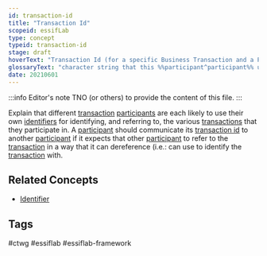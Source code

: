 ```yaml
---
id: transaction-id
title: "Transaction Id"
scopeid: essifLab
type: concept
typeid: transaction-id
stage: draft
hoverText: "Transaction Id (for a specific Business Transaction and a Participant): character string that this Participant uses to identify, and refer to, that Business Transaction."
glossaryText: "character string that this %%participant^participant%% uses to identify, and refer to, that %%business transaction^transaction%%."
date: 20210601
---
```


:::info Editor's note
TNO (or others) to provide the content of this file.
:::

Explain that different [transaction](transaction) [participants](participant) are each likely to use their own [identifiers](identifier) for identifying, and referring to, the various [transactions](transaction) that they participate in. A [participant](participant) should communicate its [transaction id](transaction-id) to another [participant](participant) if it expects that other [participant](participant) to refer to the [transaction](transaction) in a way that it can dereference (i.e.: can use to identify the [transaction](transaction) with.

## Related Concepts
- [Identifier](identifier)

## Tags
#ctwg #essiflab #essiflab-framework